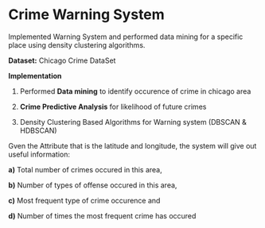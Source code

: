 # Crime Warning System

Implemented Warning System and performed data mining for a specific place using density clustering algorithms. 

**Dataset:** Chicago Crime DataSet

**Implementation**

1) Performed **Data mining** to identify occurence of crime in chicago area

2) **Crime Predictive Analysis** for likelihood of future crimes

3) Density Clustering Based Algorithms for Warning system (DBSCAN & HDBSCAN)

Gven the Attribute that is the latitude and longitude, the system will give out useful information: 

**a)** Total number of crimes occured in this area,

**b)** Number of types of offense occured in this area,

**c)** Most frequent type of crime occurence and 

**d)** Number of times the most frequent crime has occured
